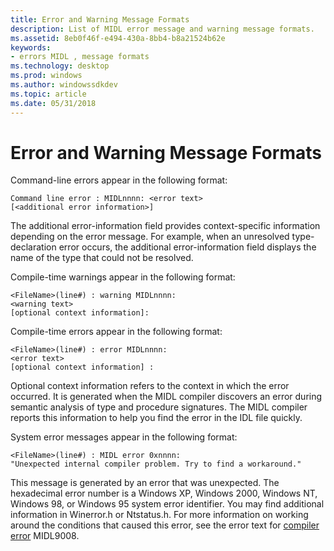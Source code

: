 ```yaml
---
title: Error and Warning Message Formats
description: List of MIDL error message and warning message formats.
ms.assetid: 8eb0f46f-e494-430a-8bb4-b8a21524b62e
keywords:
- errors MIDL , message formats
ms.technology: desktop
ms.prod: windows
ms.author: windowssdkdev
ms.topic: article
ms.date: 05/31/2018
---
```


# Error and Warning Message Formats

Command-line errors appear in the following format:

``` syntax
Command line error : MIDLnnnn: <error text> 
[<additional error information>]
```

The additional error-information field provides context-specific information depending on the error message. For example, when an unresolved type-declaration error occurs, the additional error-information field displays the name of the type that could not be resolved.

Compile-time warnings appear in the following format:

``` syntax
<FileName>(line#) : warning MIDLnnnn: 
<warning text>
[optional context information]:
```

Compile-time errors appear in the following format:

``` syntax
<FileName>(line#) : error MIDLnnnn: 
<error text>
[optional context information] :
```

Optional context information refers to the context in which the error occurred. It is generated when the MIDL compiler discovers an error during semantic analysis of type and procedure signatures. The MIDL compiler reports this information to help you find the error in the IDL file quickly.

System error messages appear in the following format:

``` syntax
<FileName>(line#) : MIDL error 0xnnnn: 
"Unexpected internal compiler problem. Try to find a workaround."
```

This message is generated by an error that was unexpected. The hexadecimal error number is a Windows XP, Windows 2000, Windows NT, Windows 98, or Windows 95 system error identifier. You may find additional information in Winerror.h or Ntstatus.h. For more information on working around the conditions that caused this error, see the error text for [compiler error](compiler-errors.md) MIDL9008.

 

 




